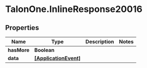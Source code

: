 # TalonOne.InlineResponse20016

## Properties

Name | Type | Description | Notes
------------ | ------------- | ------------- | -------------
**hasMore** | **Boolean** |  | 
**data** | [**[ApplicationEvent]**](ApplicationEvent.md) |  | 


